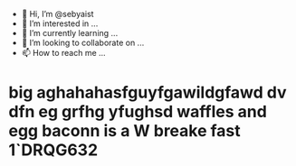 - 👋 Hi, I’m @sebyaist
- 👀 I’m interested in ...
- 🌱 I’m currently learning ...
- 💞️ I’m looking to collaborate on ...
- 📫 How to reach me ...

<!---
sebyaist/sebyaist is a ✨ special ✨ repository because its `README.md` (this file) appears on your GitHub profile.
You can click the Preview link to take a look at your changes.
--->
<h1>big aghahahasfguyfgawildgfawd dv dfn eg  grfhg yfughsd    waffles and egg baconn is a W breake fast 1`DRQG632</h1>
